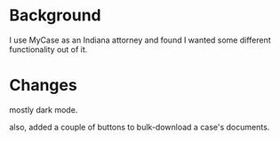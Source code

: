 # Background
I use MyCase as an Indiana attorney and found I wanted some different functionality out of it.

# Changes
mostly dark mode.

also, added a couple of buttons to bulk-download a case's documents.